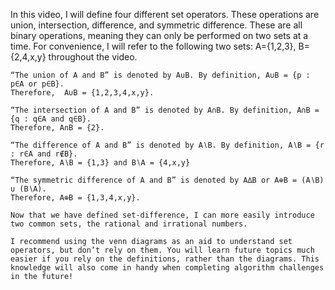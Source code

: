 In this video, I will define four different set operators. These operations are union, intersection, difference, and symmetric difference. These are all binary operations, meaning they can only be performed on two sets at a time. For convenience, I will refer to the following two sets: A={1,2,3}, B={2,4,x,y} throughout the video.

	“The union of A and B” is denoted by A∪B. By definition, A∪B = {p : p∈A or p∈B}.
	Therefore,  A∪B = {1,2,3,4,x,y}.
	
	“The intersection of A and B” is denoted by A∩B. By definition, A∩B = {q : q∈A and q∈B}.
	Therefore, A∩B = {2}.
	
	“The difference of A and B” is denoted by A∖B. By definition, A∖B = {r : r∈A and r∉B}.
	Therefore, A∖B = {1,3} and B∖A = {4,x,y}
	
	“The symmetric difference of A and B” is denoted by A∆B or A⊕B = (A∖B) ∪ (B∖A).
	Therefore, A⊕B = {1,3,4,x,y}.

	Now that we have defined set-difference, I can more easily introduce two common sets, the rational and irrational numbers.

	I recommend using the venn diagrams as an aid to understand set operators, but don’t rely on them. You will learn future topics much easier if you rely on the definitions, rather than the diagrams. This knowledge will also come in handy when completing algorithm challenges in the future!
